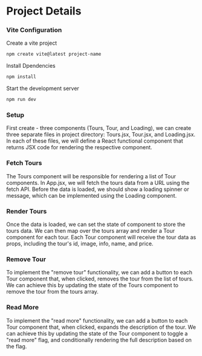 # Project Details

### Vite Configuration

Create a vite project <br>
```sh
npm create vite@latest project-name
```
Install Dpendencies <br>
```sh
npm install
```
Start the development server <br>
```sh
npm run dev 
```
### Setup

First create - three components (Tours, Tour, and Loading), we can create three separate files in project directory: Tours.jsx, Tour.jsx, and Loading.jsx. In each of these files, we will define a React functional component that returns JSX code for rendering the respective component.

### Fetch Tours

The Tours component will be responsible for rendering a list of Tour components. In App.jsx, we will fetch the tours data from a URL using the fetch API. Before the data is loaded, we should show a loading spinner or message, which can be implemented using the Loading component.

### Render Tours

Once the data is loaded, we can set the state of component to store the tours data. We can then map over the tours array and render a Tour component for each tour. Each Tour component will receive the tour data as props, including the tour's id, image, info, name, and price.

### Remove Tour

To implement the "remove tour" functionality, we can add a button to each Tour component that, when clicked, removes the tour from the list of tours. 
We can achieve this by updating the state of the Tours component to remove the tour from the tours array.

### Read More

To implement the "read more" functionality, we can add a button to each Tour component that, when clicked, expands the description of the tour. 
We can achieve this by updating the state of the Tour component to toggle a "read more" flag, and conditionally rendering the full description based on the flag.

